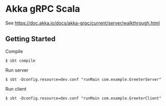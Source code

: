 # Akka gRPC Scala
See https://doc.akka.io/docs/akka-grpc/current/server/walkthrough.html
## Getting Started
Compile
```
$ sbt compile
```
Run server
```
$ sbt -Dconfig.resource=dev.conf "runMain com.example.GreeterServer"
```
Run client
```
$ sbt -Dconfig.resource=dev.conf "runMain com.example.GreeterClient"
```

